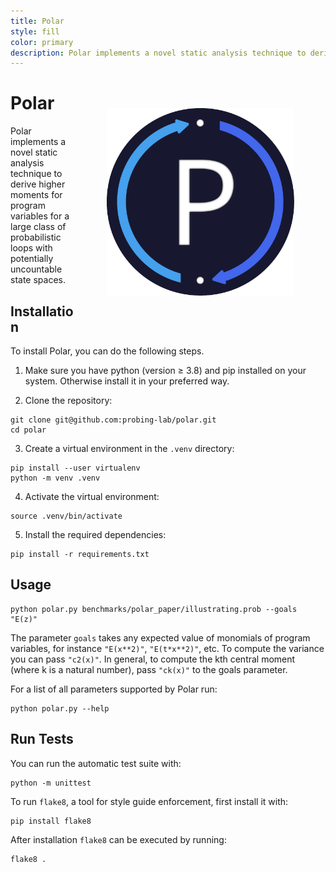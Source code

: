 ```yaml
---
title: Polar
style: fill
color: primary
description: Polar implements a novel static analysis technique to derive higher moments for program variables for a large class of probabilistic loops with potentially uncountable state spaces.
---
```


<div align="right" style="float:right;margin:50px">
  <a href="https://github.com/probing-lab/polar">
    <img src="../assets/logo/polar-logo.svg" width="300px" alt="Polar logo" />
  </a>
</div>

# Polar

Polar implements a novel static analysis technique to derive higher moments for program variables for a large class
of probabilistic loops with potentially uncountable state spaces.


## Installation

To install Polar, you can do the following steps.

1. Make sure you have python (version &ge; 3.8) and pip installed on your system.
Otherwise install it in your preferred way.

2. Clone the repository:
```
git clone git@github.com:probing-lab/polar.git
cd polar
```

3. Create a virtual environment in the `.venv` directory:
```
pip install --user virtualenv
python -m venv .venv
```

4. Activate the virtual environment:
```
source .venv/bin/activate
```

5. Install the required dependencies:
```
pip install -r requirements.txt
```

## Usage

```
python polar.py benchmarks/polar_paper/illustrating.prob --goals "E(z)"
```

The parameter `goals` takes any expected value of monomials of program variables, for instance `"E(x**2)"`, `"E(t*x**2)"`, etc.
To compute the variance you can pass `"c2(x)"`.
In general, to compute the kth central moment (where k is a natural number), pass `"ck(x)"` to the goals parameter.

For a list of all parameters supported by Polar run:

```
python polar.py --help
```


## Run Tests

You can run the automatic test suite with:

```
python -m unittest
```

To run `flake8`, a tool for style guide enforcement, first install it with:
```
pip install flake8
```

After installation `flake8` can be executed by running:
```
flake8 .
```
